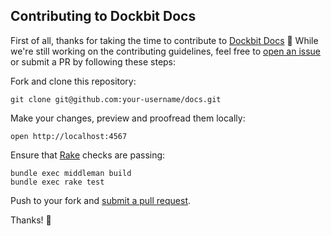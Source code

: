 ## Contributing to Dockbit Docs

First of all, thanks for taking the time to contribute to [Dockbit Docs](https://docs.dockbit.com) 🤗 While we're still working on the contributing guidelines, feel free to [open an issue](https://github.com/Dockbit/docs/issues/new) or submit a PR by following these steps:

Fork and clone this repository:

    git clone git@github.com:your-username/docs.git

Make your changes, preview and proofread them locally:

    open http://localhost:4567

Ensure that [Rake](../blob/master/Rakefile) checks are passing:

    bundle exec middleman build
    bundle exec rake test

Push to your fork and [submit a pull request](https://github.com/Dockbit/docs/compare/).

Thanks! 💜
